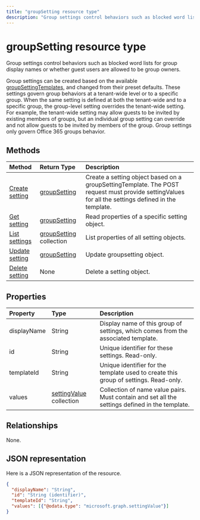 ```yaml
---
title: "groupSetting resource type"
description: "Group settings control behaviors such as blocked word lists for group display names or whether guest users are allowed to be group owners."
---
```


# groupSetting resource type

Group settings control behaviors such as blocked word lists for group display names or whether guest users are allowed to be group owners.

Group settings can be created based on the available [groupSettingTemplates](groupsettingtemplate.md), and changed from their preset defaults. These settings govern group behaviors at a tenant-wide level or to a specific group. When the same setting is defined at both the tenant-wide and to a specific group, the group-level setting overrides the tenant-wide setting.  For example, the tenant-wide setting may allow guests to be invited by existing members of groups, but an individual group setting can override and not allow guests to be invited by members of the group. Group settings only govern Office 365 groups behavior.

## Methods

| Method | Return Type | Description |
|:---------------|:--------|:----------|
|[Create setting](../api/groupsetting-post-groupsettings.md) | [groupSetting](groupsetting.md) |Create a setting object based on a groupSettingTemplate. The POST request must provide settingValues for all the settings defined in the template. |
|[Get setting](../api/groupsetting-get.md) | [groupSetting](groupsetting.md) | Read properties of a specific setting object. |
|[List settings](../api/groupsetting-list.md) | [groupSetting](groupsetting.md) collection | List properties of all setting objects. |
|[Update setting](../api/groupsetting-update.md) | [groupSetting](groupsetting.md) | Update groupsetting object. |
|[Delete setting](../api/groupsetting-delete.md) | None | Delete a setting object. |

## Properties

| Property | Type | Description |
|:---------------|:--------|:----------|
|displayName|String| Display name of this group of settings, which comes from the associated template. |
|id|String| Unique identifier for these settings. Read-only. |
|templateId|String| Unique identifier for the template used to create this group of settings. Read-only. |
|values|[settingValue](settingvalue.md) collection| Collection of name value pairs. Must contain and set all the settings defined in the template. |

## Relationships

None.

## JSON representation

Here is a JSON representation of the resource.

<!--{
  "blockType": "resource",
  "openType": true,
  "optionalProperties": [],
  "keyProperty": "id",
  "baseType": "microsoft.graph.entity",
  "@odata.type": "microsoft.graph.groupSetting"
}-->

```json
{
  "displayName": "String",
  "id": "String (identifier)",
  "templateId": "String",
  "values": [{"@odata.type": "microsoft.graph.settingValue"}]
}

```


<!-- uuid: 8fcb5dbc-d5aa-4681-8e31-b001d5168d79
2015-10-25 14:57:30 UTC -->
<!-- {
  "type": "#page.annotation",
  "description": "groupSetting resource",
  "keywords": "",
  "section": "documentation",
  "tocPath": ""
}-->